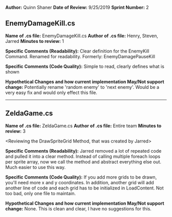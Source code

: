 __Author:__ Quinn Shaner
__Date of Review:__ 9/25/2019
__Sprint Number:__ 2

## EnemyDamageKill.cs ##

__Name of .cs file:__ EnemyDamageKill.cs
__Author of .cs file:__ Henry, Steven, Jarred
__Minutes to review:__ 1

__Specific Comments (Readability):__
Clear definition for the EnemyKill Command. Renamed for readability. Formerly: EnemyDamagePauseKill

__Specific Comments (Code Quality):__
Simple to read, clearly defines what is shown

__Hypothetical Changes and how current implementation May/Not support change:__
Potentially rename 'random enemy' to 'next enemy'. Would be a very easy fix and would only effect this file.


---
## ZeldaGame.cs ##

__Name of .cs file:__ ZeldaGame.cs
__Author of .cs file:__ Entire team
__Minutes to review:__ 3

<Reviewing the DrawSpriteGrid Method, that was created by Jarred>

__Specific Comments (Readability):__
Jarred removed a lot of repeated code and pulled it into a clear method. Instead of calling multiple foreach loops per sprite array, now we call the method and abstract everything else out. Much easier to use this way.

__Specific Comments (Code Quality):__
If you add more grids to be drawn, you'll need more x and y coordinates. In addition, another grid will add another line of code and each grid has to be initialized in LoadContent. Not too bad, only one file to maintain. 

__Hypothetical Changes and how current implementation May/Not support change:__
None. This is clean and clear, I have no suggestions for this. 